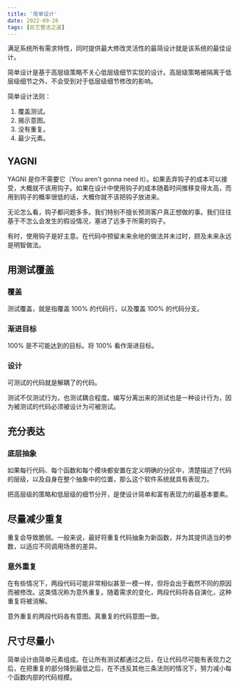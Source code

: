 ```yaml
---
title: '简单设计'
date: 2022-09-26
tags: [匠艺整洁之道]
---
```


满足系统所有需求特性，同时提供最大修改灵活性的最简设计就是该系统的最佳设计。

简单设计是基于高层级策略不关心低层级细节实现的设计。高层级策略被隔离于低层级细节之外，不会受到对于低层级细节修改的影响。

简单设计法则：

1. 覆盖测试。
2. 揭示意图。
3. 没有重复。
4. 最少元素。

## YAGNI

YAGNI 是你不需要它（You aren't gonna need it）。如果丢弃钩子的成本可以接受，大概就不该用钩子。如果在设计中使用钩子的成本随着时间推移变得太高，而用到钩子的概率很低的话，大概你就不该把钩子放进来。

无论怎么看，钩子都问题多多。我们特别不擅长预测客户真正想做的事。我们往往基于不怎么会发生的假设情况，塞进了远多于所需的钩子。

有时，使用钩子是好主意。在代码中预留未来余地的做法并未过时，顾及未来永远是明智做法。

## 用测试覆盖

### 覆盖

测试覆盖，就是指覆盖 100% 的代码行，以及覆盖 100% 的代码分支。

### 渐进目标

100% 是不可能达到的目标。将 100% 看作渐进目标。

### 设计

可测试的代码就是解耦了的代码。

测试不仅测试行为，也测试耦合程度。编写分离出来的测试也是一种设计行为，因为被测试的代码必须被设计为可被测试。

## 充分表达

### 底层抽象

如果每行代码、每个函数和每个模块都安置在定义明确的分区中，清楚描述了代码的层级，以及自身在整个抽象中的位置，那么这个软件系统就具有表现力。

把高层级的策略和低层级的细节分开，是使设计简单和富有表现力的最基本要素。

## 尽量减少重复

重复会导致脆弱。一般来说，最好将重复代码抽象为新函数，并为其提供适当的参数，以适应不同调用场景的差异。

### 意外重复

在有些情况下，两段代码可能非常相似甚至一模一样，但将会出于截然不同的原因而被修改。这类情况称为意外重复。随着需求的变化，两段代码将各自演化，这种重复将被消解。

意外重复的两段代码各有意图。真重复的代码意图一致。

## 尺寸尽量小

简单设计由简单元素组成。在让所有测试都通过之后，在让代码尽可能有表现力之后，在把重复的部分降到最低之后，在不违反其他三条法则的情况下，努力减小每个函数内部的代码规模。
